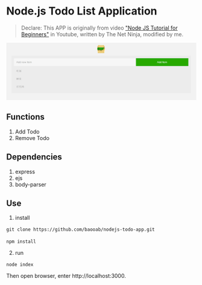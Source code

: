 # Node.js Todo List Application

> Declare: This APP is originally from video ["Node JS Tutorial for Beginners"][link1] in Youtube, written by The Net Ninja, modified by me.

![](./app_page.png)

## Functions

1. Add Todo
2. Remove Todo

## Dependencies

1. express
2. ejs
3. body-parser

## Use

1. install

```
git clone https://github.com/baooab/nodejs-todo-app.git

npm install
```

2. run

```
node index
```

Then open browser, enter http://localhost:3000.

[link1]: https://www.youtube.com/watch?v=edOmvng5IQc&index=31&list=PL4cUxeGkcC9gcy9lrvMJ75z9maRw4byYp
